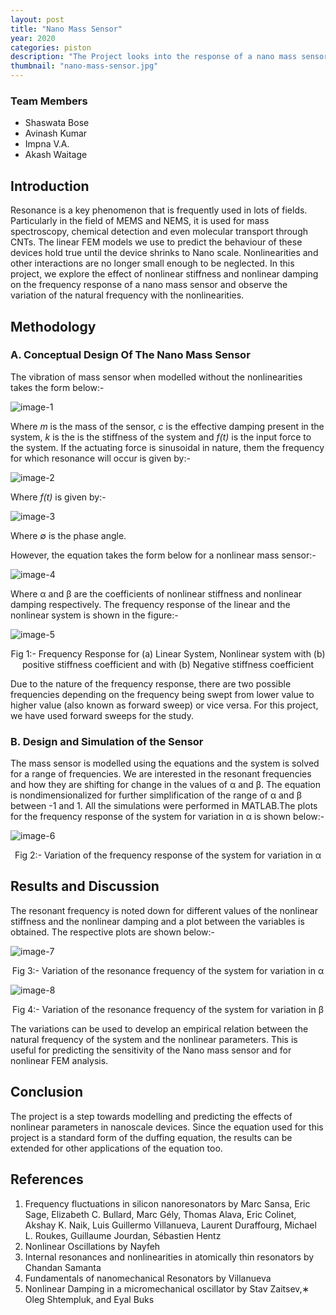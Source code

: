 ```yaml
---
layout: post
title: "Nano Mass Sensor"
year: 2020
categories: piston
description: "The Project looks into the response of a nano mass sensor and the effect of nonlinearities on the response of the system"
thumbnail: "nano-mass-sensor.jpg"
---
```


### Team Members

- Shaswata Bose
- Avinash Kumar
- Impna V.A.
- Akash Waitage

## Introduction

Resonance is a key phenomenon that is frequently used in lots of fields. Particularly in the field of MEMS and NEMS, it is used for mass spectroscopy, chemical detection and even molecular transport through CNTs. The linear FEM models we use to predict the behaviour of these devices hold true until the device shrinks to Nano scale. Nonlinearities and other interactions are no longer small enough to be neglected. In this project, we explore the effect of nonlinear stiffness and nonlinear damping on the frequency response of a nano mass sensor and observe the variation of the natural frequency with the nonlinearities.

## Methodology

### A. Conceptual Design Of The Nano Mass Sensor

The vibration of mass sensor when modelled without the nonlinearities takes the form below:-

![image-1](/virtual-expo/assets/img/piston/nano-mass-sensor-img1.jpg)

Where *m* is the mass of the sensor, *c* is the effective damping present in the system, *k* is the is the stiffness of the system and *f(t)* is the input force to the system. If the actuating force is sinusoidal in nature, them the frequency for which resonance will occur is given by:-

![image-2](/virtual-expo/assets/img/piston/nano-mass-sensor-img2.jpg)

Where *f(t)* is given by:-

![image-3](/virtual-expo/assets/img/piston/nano-mass-sensor-img3.jpg)

Where ∅ is the phase angle.

However, the equation takes the form below for a nonlinear mass sensor:-

![image-4](/virtual-expo/assets/img/piston/nano-mass-sensor-img4.jpg)

Where α and β are the coefficients of nonlinear stiffness and nonlinear damping respectively. The frequency response of the linear and the nonlinear system is shown in the figure:-

![image-5](/virtual-expo/assets/img/piston/nano-mass-sensor-img5.jpg)
<center>Fig 1:- Frequency Response for (a) Linear System, Nonlinear system with (b) positive stiffness coefficient and with (b) Negative stiffness coefficient</center>

Due to the nature of the frequency response, there are two possible frequencies depending on the frequency being swept from lower value to higher value (also known as forward sweep) or vice versa. For this project, we have used forward sweeps for the study.

### B. Design and Simulation of the Sensor

The mass sensor is modelled using the equations and the system is solved for a range of frequencies. We are interested in the resonant frequencies and how they are shifting for change in the values of α and β. The equation is nondimensionalized for further simplification of the range of α and β between -1 and 1. All the simulations were performed in MATLAB.The plots for the frequency response of the system for variation in α is shown below:-

![image-6](/virtual-expo/assets/img/piston/nano-mass-sensor-img6.jpg)
<center>Fig 2:- Variation of the frequency response of the system for variation in α</center>

## Results and Discussion

The resonant frequency is noted down for different values of the nonlinear stiffness and the nonlinear damping and a plot between the variables is obtained. The respective plots are shown below:-

![image-7](/virtual-expo/assets/img/piston/nano-mass-sensor-img7.jpg)
<center>Fig 3:- Variation of the resonance frequency of the system for variation in α</center>

![image-8](/virtual-expo/assets/img/piston/nano-mass-sensor-img8.jpg)
<center>Fig 4:- Variation of the resonance frequency of the system for variation in β</center>

The variations can be used to develop an empirical relation between the natural frequency of the system and the nonlinear parameters. This is useful for predicting the sensitivity of the Nano mass sensor and for nonlinear FEM analysis.

## Conclusion

The project is a step towards modelling and predicting the effects of nonlinear parameters in nanoscale devices. Since the equation used for this project is a standard form of the duffing equation, the results can be extended for other applications of the equation too.

## References

1. Frequency fluctuations in silicon nanoresonators by Marc Sansa, Eric Sage, Elizabeth C. Bullard, Marc Gély, Thomas Alava, Eric Colinet, Akshay K. Naik, Luis Guillermo Villanueva, Laurent Duraffourg, Michael L. Roukes, Guillaume Jourdan, Sébastien Hentz
2. Nonlinear Oscillations by Nayfeh
3. Internal resonances and nonlinearities in atomically thin resonators by Chandan Samanta
4. Fundamentals of nanomechanical Resonators by Villanueva
5. Nonlinear Damping in a micromechanical oscillator by Stav Zaitsev,∗ Oleg Shtempluk, and Eyal Buks
